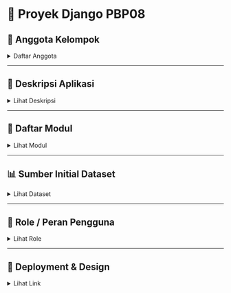 # 📌 Proyek Django PBP08

## 👥 Anggota Kelompok
<details>
  <summary>Daftar Anggota</summary>

  - M Naufal Zhafran Rabiul Batara (2406361694)  
  - Fitto Fadhelli Voltanie Ariyana (2406423401)  
  - Yahya Muhandar Fathana (2406415936)  
  - Dion Wisdom Pasaribu (2406414536)  
  - Afifah Widhia Rahayu (2406402662)

</details>

---

## 📖 Deskripsi Aplikasi
<details>
  <summary>Lihat Deskripsi</summary>

Temui platform sosial media baru yang menggabungkan keseruan berbagi cerita dan aktivitas nyata! Di sini, kamu bisa membuat threads seru seperti Twitter, booking venue favorit untuk kegiatan, dan ikut **Open Party / Find Party** untuk olahraga sesuai minatmu. Semua konten dan event tersusun rapi berdasarkan kategori, jadi lebih mudah menemukan apa yang kamu suka.

### Keunggulan dan Manfaat:
- **Share & Connect:** Bikin threads, diskusi, dan temukan komunitas dengan minat sama.  
- **Booking Mudah:** Temukan dan pesan venue untuk olahraga atau event kapan saja tanpa ribet.  
- **Temukan Teman Olahraga:** Open Party / Find Party memudahkan kamu gabung atau bikin event olahraga.  
- **Kategori Terstruktur:** Semua konten dan event tersusun rapi, cepat menemukan yang kamu butuhkan.  
- **Aktif & Sosial:** Tidak cuma online, tapi mendorong interaksi nyata dan gaya hidup aktif.

</details>

---

## 🧩 Daftar Modul
<details>
  <summary>Lihat Modul</summary>

- Modul 1: (isi nama modul/fitur)  
- Modul 2: (isi nama modul/fitur)  
- Modul 3: (isi nama modul/fitur)  

</details>

---

## 📊 Sumber Initial Dataset
<details>
  <summary>Lihat Dataset</summary>

(Tuliskan sumber dataset kategori utama produk)  

</details>

---

## 👤 Role / Peran Pengguna
<details>
  <summary>Lihat Role</summary>

- **User:** Pengguna aplikasi  

</details>

---

## 🚀 Deployment & Design
<details>
  <summary>Lihat Link</summary>

- **Link Deployment:** [Klik di sini](https://m-naufal41-sosmed.pbp.cs.ui.ac.id/)  
- **Link Design:** [Klik di sini](https://www.figma.com/design/Osg0CvVAYUswUTmNVduHXK/PBP08?node-id=0-1&t=FcctgViSzMdoNSsh-1)  

</details>
